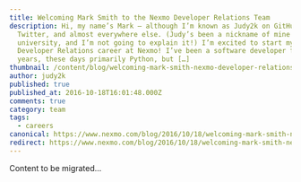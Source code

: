 ```yaml
---
title: Welcoming Mark Smith to the Nexmo Developer Relations Team
description: Hi, my name’s Mark – although I’m known as Judy2k on GitHub,
  Twitter, and almost everywhere else. (Judy’s been a nickname of mine since
  university, and I’m not going to explain it!) I’m excited to start my
  Developer Relations career at Nexmo! I’ve been a software developer for 20
  years, these days primarily Python, but […]
thumbnail: /content/blog/welcoming-mark-smith-nexmo-developer-relations-team/fireworks-700h.jpg
author: judy2k
published: true
published_at: 2016-10-18T16:01:48.000Z
comments: true
category: team
tags:
  - careers
canonical: https://www.nexmo.com/blog/2016/10/18/welcoming-mark-smith-nexmo-developer-relations-team
redirect: https://www.nexmo.com/blog/2016/10/18/welcoming-mark-smith-nexmo-developer-relations-team
---
```


Content to be migrated...
